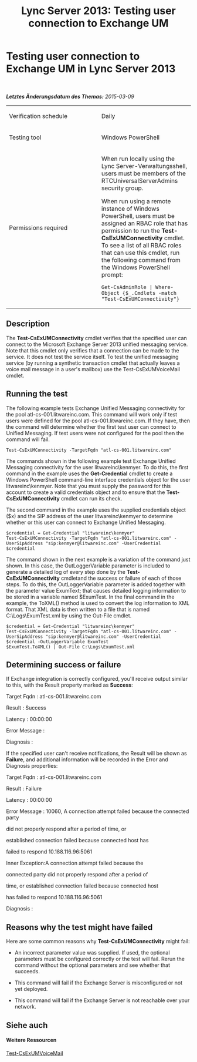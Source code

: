 ﻿---
title: 'Lync Server 2013: Testing user connection to Exchange UM'
TOCTitle: Testing user connection to Exchange UM
ms:assetid: 0b83fbf4-e124-4efd-a0a9-202eb849af82
ms:mtpsurl: https://technet.microsoft.com/de-de/library/Dn727300(v=OCS.15)
ms:contentKeyID: 62388532
ms.date: 05/19/2016
mtps_version: v=OCS.15
ms.translationtype: HT
---

# Testing user connection to Exchange UM in Lync Server 2013

 

_**Letztes Änderungsdatum des Themas:** 2015-03-09_


<table>
<colgroup>
<col style="width: 50%" />
<col style="width: 50%" />
</colgroup>
<tbody>
<tr class="odd">
<td><p>Verification schedule</p></td>
<td><p>Daily</p></td>
</tr>
<tr class="even">
<td><p>Testing tool</p></td>
<td><p>Windows PowerShell</p></td>
</tr>
<tr class="odd">
<td><p>Permissions required</p></td>
<td><p>When run locally using the Lync Server-Verwaltungsshell, users must be members of the RTCUniversalServerAdmins security group.</p>
<p>When run using a remote instance of Windows PowerShell, users must be assigned an RBAC role that has permission to run the <strong>Test-CsExUMConnectivity</strong> cmdlet. To see a list of all RBAC roles that can use this cmdlet, run the following command from the Windows PowerShell prompt:</p>
<pre><code>Get-CsAdminRole | Where-Object {$_.Cmdlets -match &quot;Test-CsExUMConnectivity&quot;}</code></pre></td>
</tr>
</tbody>
</table>


## Description

The **Test-CsExUMConnectivity** cmdlet verifies that the specified user can connect to the Microsoft Exchange Server 2013 unified messaging service. Note that this cmdlet only verifies that a connection can be made to the service. It does not test the service itself. To test the unified messaging service (by running a synthetic transaction cmdlet that actually leaves a voice mail message in a user's mailbox) use the Test-CsExUMVoiceMail cmdlet.

## Running the test

The following example tests Exchange Unified Messaging connectivity for the pool atl-cs-001.litwareinc.com. This command will work only if test users were defined for the pool atl-cs-001.litwareinc.com. If they have, then the command will determine whether the first test user can connect to Unified Messaging. If test users were not configured for the pool then the command will fail.

    Test-CsExUMConnectivity -TargetFqdn "atl-cs-001.litwareinc.com" 

The commands shown in the following example test Exchange Unified Messaging connectivity for the user litwareinc\\kenmyer. To do this, the first command in the example uses the **Get-Credential** cmdlet to create a Windows PowerShell command-line interface credentials object for the user litwareinc\\kenmyer. Note that you must supply the password for this account to create a valid credentials object and to ensure that the **Test-CsExUMConnectivity** cmdlet can run its check.

The second command in the example uses the supplied credentials object ($x) and the SIP address of the user litwareinc\\kenmyer to determine whether or this user can connect to Exchange Unified Messaging.

    $credential = Get-Credential "litwareinc\kenmyer" 
    Test-CsExUMConnectivity -TargetFqdn "atl-cs-001.litwareinc.com" -UserSipAddress "sip:kenmyer@litwareinc.com" -UserCredential $credential

The command shown in the next example is a variation of the command just shown. In this case, the OutLoggerVariable parameter is included to generate a detailed log of every step done by the **Test-CsExUMConnectivity** cmdletand the success or failure of each of those steps. To do this, the OutLoggerVariable parameter is added together with the parameter value ExumText; that causes detailed logging information to be stored in a variable named $ExumTest. In the final command in the example, the ToXML() method is used to convert the log information to XML format. That XML data is then written to a file that is named C:\\Logs\\ExumTest.xml by using the Out-File cmdlet.

    $credential = Get-Credential "litwareinc\kenmyer" 
    Test-CsExUMConnectivity -TargetFqdn "atl-cs-001.litwareinc.com" -UserSipAddress "sip:kenmyer@litwareinc.com" -UserCredential $credential -OutLoggerVariable ExumTest 
    $ExumTest.ToXML() | Out-File C:\Logs\ExumTest.xml 

## Determining success or failure

If Exchange integration is correctly configured, you'll receive output similar to this, with the Result property marked as **Success**:

Target Fqdn : atl-cs-001.litwareinc.com

Result : Success

Latency : 00:00:00

Error Message :

Diagnosis :

If the specified user can't receive notifications, the Result will be shown as **Failure**, and additional information will be recorded in the Error and Diagnosis properties:

Target Fqdn : atl-cs-001.litwareinc.com

Result : Failure

Latency : 00:00:00

Error Message : 10060, A connection attempt failed because the connected party

did not properly respond after a period of time, or

established connection failed because connected host has

failed to respond 10.188.116.96:5061

Inner Exception:A connection attempt failed because the

connected party did not properly respond after a period of

time, or established connection failed because connected host

has failed to respond 10.188.116.96:5061

Diagnosis :

## Reasons why the test might have failed

Here are some common reasons why **Test-CsExUMConnectivity** might fail:

  - An incorrect parameter value was supplied. If used, the optional parameters must be configured correctly or the test will fail. Rerun the command without the optional parameters and see whether that succeeds.

  - This command will fail if the Exchange Server is misconfigured or not yet deployed.

  - This command will fail if the Exchange Server is not reachable over your network.

## Siehe auch

#### Weitere Ressourcen

[Test-CsExUMVoiceMail](https://docs.microsoft.com/en-us/powershell/module/skype/Test-CsExUMVoiceMail)

